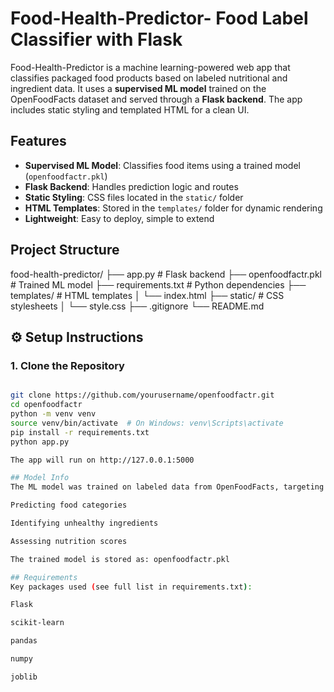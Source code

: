 # Food-Health-Predictor- Food Label Classifier with Flask

Food-Health-Predictor is a machine learning-powered web app that classifies packaged food products based on labeled nutritional and ingredient data. It uses a **supervised ML model** trained on the OpenFoodFacts dataset and served through a **Flask backend**. The app includes static styling and templated HTML for a clean UI.

## Features

- **Supervised ML Model**: Classifies food items using a trained model (`openfoodfactr.pkl`)
- **Flask Backend**: Handles prediction logic and routes
- **Static Styling**: CSS files located in the `static/` folder
- **HTML Templates**: Stored in the `templates/` folder for dynamic rendering
- **Lightweight**: Easy to deploy, simple to extend

## Project Structure
food-health-predictor/
├── app.py # Flask backend
├── openfoodfactr.pkl # Trained ML model
├── requirements.txt # Python dependencies
├── templates/ # HTML templates
│ └── index.html
├── static/ # CSS stylesheets
│ └── style.css
├── .gitignore
└── README.md

## ⚙️ Setup Instructions

### 1. Clone the Repository
```bash

git clone https://github.com/yourusername/openfoodfactr.git
cd openfoodfactr
python -m venv venv
source venv/bin/activate  # On Windows: venv\Scripts\activate
pip install -r requirements.txt
python app.py

The app will run on http://127.0.0.1:5000

## Model Info
The ML model was trained on labeled data from OpenFoodFacts, targeting classification tasks such as:

Predicting food categories

Identifying unhealthy ingredients

Assessing nutrition scores

The trained model is stored as: openfoodfactr.pkl

## Requirements
Key packages used (see full list in requirements.txt):

Flask

scikit-learn

pandas

numpy

joblib
